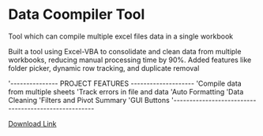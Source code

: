 # Data Coompiler Tool
Tool which can compile multiple excel files data in a single workbook

Built a tool using Excel-VBA to consolidate and clean data from multiple workbooks, reducing manual processing time by 90%. Added features like folder picker, dynamic row tracking, and duplicate removal

'--------------- PROJECT FEATURES --------------------
'Compile data from multiple sheets
'Track errors in file and data
'Auto Formatting
'Data Cleaning
'Filters and Pivot Summary
'GUI Buttons
'-----------------------------------------------------

[Download Link](https://drive.google.com/your-link)
